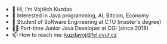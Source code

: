 - 👋 Hi, I’m Vojtěch Kuzdas
- 👀 Interested in Java programming, AI, Bitcoin, Economy
- 🌱 Student of Software Engineering at CTU (master's degree)
- 🐱‍🏍 Part-time Junior Java Developer at CGI (since 2018)
- 📫 How to reach me: kuzdavoj@fel.cvut.cz

<!---
awesome-vojta/awesome-vojta is a ✨ special ✨ repository because its `README.md` (this file) appears on your GitHub profile.
You can click the Preview link to take a look at your changes.
--->
